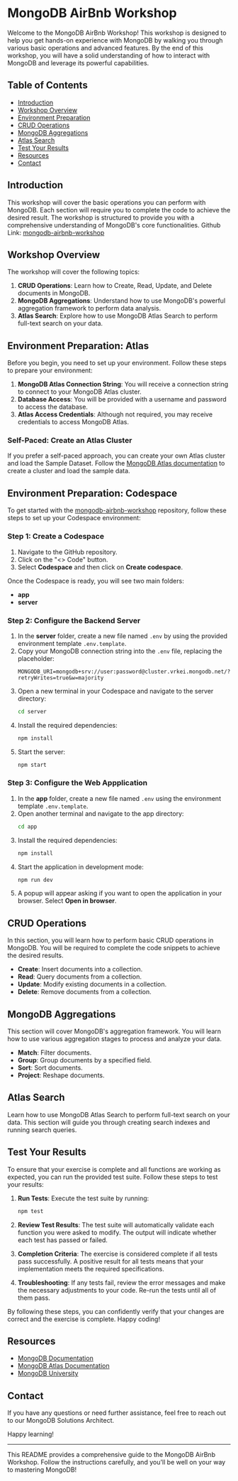 # MongoDB AirBnb Workshop

Welcome to the MongoDB AirBnb Workshop! This workshop is designed to help you get hands-on experience with MongoDB by walking you through various basic operations and advanced features. By the end of this workshop, you will have a solid understanding of how to interact with MongoDB and leverage its powerful capabilities.

## Table of Contents

- [Introduction](#introduction)
- [Workshop Overview](#workshop-overview)
- [Environment Preparation](#environment-preparation)
- [CRUD Operations](#crud-operations)
- [MongoDB Aggregations](#mongodb-aggregations)
- [Atlas Search](#atlas-search)
- [Test Your Results](#test-your-results)
- [Resources](#resources)
- [Contact](#contact)

## Introduction

This workshop will cover the basic operations you can perform with MongoDB. Each section will require you to complete the code to achieve the desired result. The workshop is structured to provide you with a comprehensive understanding of MongoDB's core functionalities.
Github Link: [mongodb-airbnb-workshop](https://github.com/simonegaiera/mongodb-airbnb-workshop)

## Workshop Overview

The workshop will cover the following topics:

1. **CRUD Operations**: Learn how to Create, Read, Update, and Delete documents in MongoDB.
2. **MongoDB Aggregations**: Understand how to use MongoDB's powerful aggregation framework to perform data analysis.
3. **Atlas Search**: Explore how to use MongoDB Atlas Search to perform full-text search on your data.

## Environment Preparation: Atlas

Before you begin, you need to set up your environment. Follow these steps to prepare your environment:

1. **MongoDB Atlas Connection String**: You will receive a connection string to connect to your MongoDB Atlas cluster.
2. **Database Access**: You will be provided with a username and password to access the database.
3. **Atlas Access Credentials**: Although not required, you may receive credentials to access MongoDB Atlas.

### Self-Paced: Create an Atlas Cluster

If you prefer a self-paced approach, you can create your own Atlas cluster and load the Sample Dataset. Follow the [MongoDB Atlas documentation](https://docs.atlas.mongodb.com/getting-started/) to create a cluster and load the sample data.

## Environment Preparation: Codespace

To get started with the [mongodb-airbnb-workshop](https://github.com/simonegaiera/mongodb-airbnb-workshop) repository, follow these steps to set up your Codespace environment:

### Step 1: Create a Codespace
1. Navigate to the GitHub repository.
2. Click on the "<> Code" button.
3. Select **Codespace** and then click on **Create codespace**.

Once the Codespace is ready, you will see two main folders:

- **app**
- **server**

### Step 2: Configure the Backend Server
1. In the **server** folder, create a new file named `.env` by using the provided environment template `.env.template`.
2. Copy your MongoDB connection string into the `.env` file, replacing the placeholder:
   ```
   MONGODB_URI=mongodb+srv://user:password@cluster.vrkei.mongodb.net/?retryWrites=true&w=majority
   ```
3. Open a new terminal in your Codespace and navigate to the server directory:
   ```bash
   cd server
   ```
4. Install the required dependencies:
   ```bash
   npm install
   ```
5. Start the server:
   ```bash
   npm start
   ```

### Step 3: Configure the Web Appplication
1. In the **app** folder, create a new file named `.env` using the environment template `.env.template`.
2. Open another terminal and navigate to the app directory:
   ```bash
   cd app
   ```
3. Install the required dependencies:
   ```bash
   npm install
   ```
4. Start the application in development mode:
   ```bash
   npm run dev
   ```
5. A popup will appear asking if you want to open the application in your browser. Select **Open in browser**.


## CRUD Operations

In this section, you will learn how to perform basic CRUD operations in MongoDB. You will be required to complete the code snippets to achieve the desired results.

- **Create**: Insert documents into a collection.
- **Read**: Query documents from a collection.
- **Update**: Modify existing documents in a collection.
- **Delete**: Remove documents from a collection.

## MongoDB Aggregations

This section will cover MongoDB's aggregation framework. You will learn how to use various aggregation stages to process and analyze your data.

- **Match**: Filter documents.
- **Group**: Group documents by a specified field.
- **Sort**: Sort documents.
- **Project**: Reshape documents.

## Atlas Search

Learn how to use MongoDB Atlas Search to perform full-text search on your data. This section will guide you through creating search indexes and running search queries.

## Test Your Results

To ensure that your exercise is complete and all functions are working as expected, you can run the provided test suite. Follow these steps to test your results:

1. **Run Tests**: Execute the test suite by running:
   ```bash
   npm test
   ```

2. **Review Test Results**: The test suite will automatically validate each function you were asked to modify. The output will indicate whether each test has passed or failed.

3. **Completion Criteria**: The exercise is considered complete if all tests pass successfully. A positive result for all tests means that your implementation meets the required specifications.

4. **Troubleshooting**: If any tests fail, review the error messages and make the necessary adjustments to your code. Re-run the tests until all of them pass.

By following these steps, you can confidently verify that your changes are correct and the exercise is complete. Happy coding!


## Resources

- [MongoDB Documentation](https://docs.mongodb.com/)
- [MongoDB Atlas Documentation](https://docs.atlas.mongodb.com/)
- [MongoDB University](https://university.mongodb.com/)

## Contact

If you have any questions or need further assistance, feel free to reach out to our MongoDB Solutions Architect.

Happy learning!

---

This README provides a comprehensive guide to the MongoDB AirBnb Workshop. Follow the instructions carefully, and you'll be well on your way to mastering MongoDB!